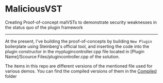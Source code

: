 # MaliciousVST
Creating Proof-of-concept malVSTs to demonstrate security weaknesses in the status quo of the plugin framework

---

At the present, I've building the proof-of-concepts by building `New Plugin` boilerplate using Steinberg's official tool, and inserting the code into the plugin constructor in the myplugincontroller.cpp file located in [Plugin Name]/Scource Files/plugincontroller.cpp of the solution.

The items in this repo are different versions of the mentioned file used for various demos. You can find the compiled versions of them in the [Compiled](Compiled) folder
